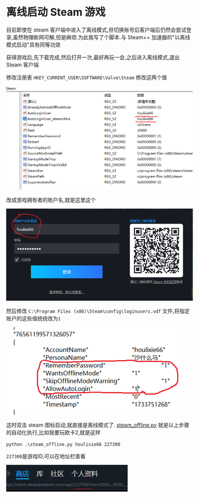 # 离线启动 Steam 游戏
目前即使在 steam 客户端中进入了离线模式,但切换账号后客户端后仍然会尝试登录,虽然物理断网可解,但是麻烦.为此我写了个脚本.与 Steam++ 加速器的"以离线模式启动"具有同等功效

获得游戏后,先下载完成,然后打开一次,最好再玩一会,之后进入离线模式,退出 Steam 客户端

修改注册表 `HKEY_CURRENT_USER\SOFTWARE\Valve\Steam` 修改这两个值

![reg](./reg.png)

改成游戏拥有者的账户名,就是这里这个

![steam](./steam.png)

然后修改 `C:\Program Files (x86)\Steam\config\loginusers.vdf` 文件,将指定账户的这些值统统改为`1`

![login](./login.png)

这时双击 steam 图标启动,就直接是离线模式了. [steam_offline.py](./steam_offline.py) 就是以上步骤的自动化执行,比如我要玩欧卡2,就是这样
```bat
python .\steam_offline.py houlixie66 227300
```

`227300`是游戏ID,可以在地址栏查看

![id](./id.png)